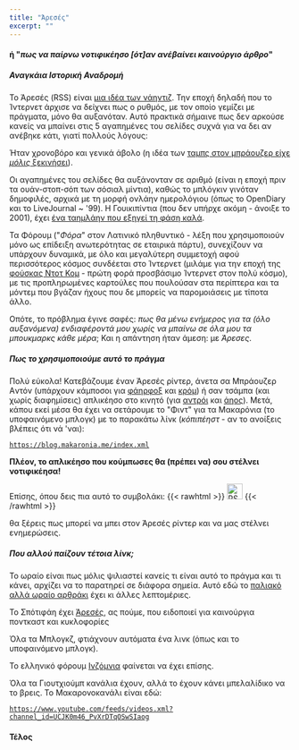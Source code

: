 ```yaml
---
title: "Άρεσές"
excerpt: ""
---
```


#### ή "_πως να παίρνω νοτιφικέησο [ότ]αν ανέβαίνει καινούργιο άρθρο_"

##### Αναγκάια Ιστορική Αναδρομή

Το Άρεσές (RSS) είναι [μια ιδέα των νάηντιζ](https://en.wikipedia.org/wiki/RSS).
Την εποχή δηλαδή που το Ίντερνετ άρχισε να δείχνει πως ο ρυθμός, με τον οποίο γεμίζει με πράγματα, μόνο θα αυξανόταν. Αυτό πρακτικά σήμαινε πως δεν αρκούσε κανείς να μπαίνει στις 5 αγαπημένες του σελίδες συχνά για να δει αν ανέβηκε κάτι, γιατί πολλούς λόγους:

Ήταν χρονοβόρο και γενικά άβολο (η ιδέα των [ταμπς στον μπράουζερ είχε _μόλις_ ξεκινήσει](https://www.buzzfeednews.com/article/josephbernstein/meet-the-man-who-invented-tabs)).

Οι αγαπημένες του σελίδες θα αυξάνονταν σε αριθμό (είναι η εποχή πριν τα ουάν-στοπ-σόπ των σόσιαλ μίντια), καθώς το μπλόγκιν γινόταν δημοφιλές, αρχικά με τη μορφή ονλάην ημερολόγιου (όπως το OpenDiary και το LiveJournal ~ '99). Η Γουικιπίντια (που δεν υπήρχε ακόμη - άνοιξε το 2001), έχει [ένα ταημλάην που εξηγεί τη φάση καλά](https://en.wikipedia.org/wiki/Timeline_of_social_media#Timeline).

Τα Φόρουμ ("_Φόρα_" στον Λατινικό πληθυντικό - λέξη που χρησιμοποιούν μόνο ως επίδειξη ανωτερότητας σε εταιρικά πάρτυ), συνεχίζουν να υπάρχουν δυναμικά, με όλο και μεγαλύτερη συμμετοχή αφού περισσότερος κόσμος συνδέεται στο Ίντερνετ (μιλάμε για την εποχή της [φούσκας Ντοτ Κομ](https://en.wikipedia.org/wiki/Dot-com_bubble) - πρώτη φορά προσβάσιμο Ίντερνετ στον πολύ κόσμο), με τις προπληρωμένες καρτούλες που πουλούσαν στα περίπτερα και τα μόντεμ που βγάζαν ήχους που δε μπορείς να παρομοιάσεις με τίποτα άλλο.

Οπότε, το πρόβλημα έγινε σαφές: _πως θα μένω ενήμερος για τα (όλο αυξανόμενα) ενδιαφέροντά μου χωρίς να μπαίνω σε όλα μου τα μπουκμαρκς κάθε μέρα_; Και η απάντηση ήταν άμεση: με _Άρεσες_.

##### Πως το χρησιμοποιούμε αυτό το πράγμα

Πολύ εύκολα! Κατεβάζουμε έναν Άρεσές ρίντερ, άνετα σα Mπράουζερ Aντόν (υπάρχουν κάμποσοι για [φάηρφοξ](https://addons.mozilla.org/en-US/firefox/search/?q=rss) και [κρόμ](https://chrome.google.com/webstore/search/rss)) ή σαν τσάμπα (και χωρίς διαφημίσεις) απλικέησο στο κινητό (για [αντρόι](https://play.google.com/store/apps/details?id=com.nononsenseapps.feeder.play) και [άηος](https://apps.apple.com/us/app/netnewswire-rss-reader/id1480640210)). Μετά, κάπου εκεί μέσα θα έχει να σετάρουμε το "Φιντ" για τα Μακαρόνια (το υποφαινόμενο μπλογκ) με το παρακάτω λίνκ (_κόπιπέηστ_ - αν το ανοίξεις βλέπεις ότι νά 'ναι):

[`https://blog.makaronia.me/index.xml`](/index.xml)

**Πλέον, το απλικέησο που κούμπωσες θα (πρέπει να) σου στέλνει νοτιφικέησα!**

Επίσης, όπου δεις πια αυτό το συμβολάκι:
{{< rawhtml >}}
<img src="/img/pages/rss/rss.webp" style="width: 2em;" alt="RSS Feed Symbol">
{{< /rawhtml >}}

θα ξέρεις πως μπορεί να μπει στον Άρεσές ρίντερ και να μας στέλνει ενημερώσεις.

##### Που αλλού παίζουν τέτοια λίνκ;

Το ωραίο είναι πως μόλις ψιλιαστεί κανείς τι είναι αυτό το πράγμα και τι κάνει, αρχίζει να το παρατηρεί σε διάφορα σημεία. Αυτό εδώ το [παλιακό αλλά ωραίο αρθράκι](https://www.qwerty.gr/seo-web/rss-what-is) έχει κι άλλες λεπτομέριες.

Το Σπότιφάη έχει [Άρεσές](https://support.spotify.com/us/podcasters/article/your-rss-feed/), ας πούμε, που ειδοποιεί για καινούργια ποντκαστ και κυκλοφορίες

Όλα τα Μπλογκζ, φτιάχνουν αυτόματα ένα λινκ (όπως και το υποφαινόμενο μπλογκ).

Το ελληνικό φόρουμ [Ινζόμνια](https://www.insomnia.gr/forums/topic/665967-%CF%84%CE%BF-rss-feed-%CF%83%CF%84%CE%B1%CE%BC%CE%AC%CF%84%CE%B7%CF%83%CE%B5-%CE%BD%CE%B1-%CE%B1%CE%BD%CE%B1%CE%BD%CE%B5%CF%8E%CE%BD%CE%B5%CF%84%CE%B1%CE%B9-%CF%83%CF%84%CE%BF-%CE%BD%CE%AD%CE%BF-forum/) φαίνεται να έχει επίσης.

Όλα τα Γιουτχιούμπ κανάλια έχουν, αλλά το έχουν κάνει μπελαλίδικο να το βρεις. Το Μακαρονοκανάλι είναι εδώ:

[`https://www.youtube.com/feeds/videos.xml?channel_id=UCJK0m46_PvXrDTqOSwSIaog`](https://www.youtube.com/feeds/videos.xml?channel_id=UCJK0m46_PvXrDTqOSwSIaog)

#### Τέλος
